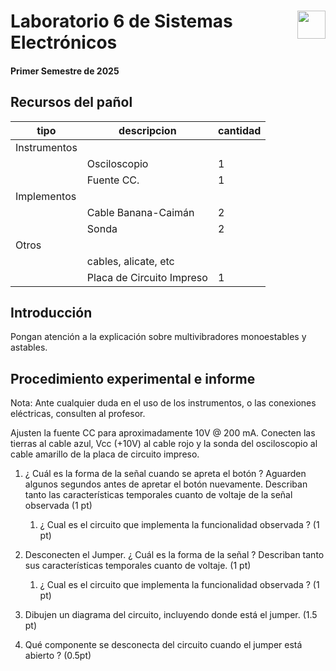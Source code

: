 # <img src="https://julianodb.github.io/SISTEMAS_ELECTRONICOS_PARA_INGENIERIA_BIOMEDICA/img/logo_fing.png?raw=true" align="right" height="45"> Laboratorio 6 de Sistemas Electrónicos
#### Primer Semestre de 2025

## Recursos del pañol

| tipo | descripcion | cantidad | 
| -- | -- | -- | 
| Instrumentos |  |  |
|  | Osciloscopio | 1 |
|  | Fuente CC. | 1 |
| Implementos |  |  | 
|  | Cable Banana-Caimán | 2 | 
|  | Sonda | 2 | 
| Otros |  |  | 
| | cables, alicate, etc | | 
| | Placa de Circuito Impreso | 1 | 

## Introducción

Pongan atención a la explicación sobre multivibradores monoestables y astables.

## Procedimiento experimental e informe

Nota: Ante cualquier duda en el uso de los instrumentos, o las conexiones eléctricas, consulten al profesor.

Ajusten la fuente CC para aproximadamente 10V @ 200 mA. Conecten las tierras al cable azul, Vcc (+10V) al cable rojo y la sonda del osciloscopio al cable amarillo de la placa de circuito impreso.

1. ¿ Cuál es la forma de la señal cuando se apreta el botón ? Aguarden algunos segundos antes de apretar el botón nuevamente. Describan tanto las características temporales cuanto de voltaje de la señal observada (1 pt)
    1. ¿ Cual es el circuito que implementa la funcionalidad observada ? (1 pt)

1. Desconecten el Jumper. ¿ Cuál es la forma de la señal ? Describan tanto sus características temporales cuanto de voltaje. (1 pt)
    1. ¿ Cual es el circuito que implementa la funcionalidad observada ? (1 pt)

1. Dibujen un diagrama del circuito, incluyendo donde está el jumper. (1.5 pt)

1. Qué componente se desconecta del circuito cuando el jumper está abierto ? (0.5pt)